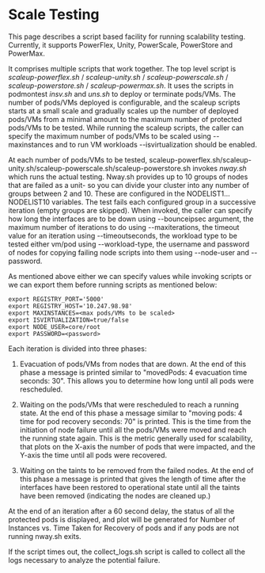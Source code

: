 <!--
 Copyright (c) 2021-2025 Dell Inc., or its subsidiaries. All Rights Reserved.

 Licensed under the Apache License, Version 2.0 (the "License");
 you may not use this file except in compliance with the License.
 You may obtain a copy of the License at

 http://www.apache.org/licenses/LICENSE-2.0

 Unless required by applicable law or agreed to in writing, software
 distributed under the License is distributed on an "AS IS" BASIS,
 WITHOUT WARRANTIES OR CONDITIONS OF ANY KIND, either express or implied.
 See the License for the specific language governing permissions and
 limitations under the License.
-->

# Scale Testing

This page describes a script based facility for running scalability testing. Currently, it supports PowerFlex, Unity, PowerScale, PowerStore and PowerMax.

It comprises multiple scripts that work together. The top level script is _scaleup-powerflex.sh_ / _scaleup-unity.sh_ / _scaleup-powerscale.sh_ / _scaleup-powerstore.sh_ / _scaleup-powermax.sh_.
It uses the scripts in podmontest _insv.sh_ and _uns.sh_ to deploy or terminate pods/VMs.
The number of pods/VMs deployed is configurable, and the scaleup scripts starts at a small scale
and gradually scales up the number of deployed pods/VMs from a minimal amount to the maximum number of protected
pods/VMs to be tested. While running the scaleup scripts, the caller can specify the maximum number of pods/VMs to be scaled using --maxinstances and to run VM workloads --isvirtualization should be enabled.

At each number of pods/VMs to be tested, scaleup-powerflex.sh/scaleup-unity.sh/scaleup-powerscale.sh/scaleup-powerstore.sh invokes _nway.sh_ which runs the actual testing.
Nway.sh provides up to 10 groups of nodes that are failed as a unit- so you can divide your cluster into
any number of groups between 2 and 10. These are configured in the NODELIST1... NODELIST10 variables.
The test fails each configured group in a successive iteration (empty groups are skipped).
When invoked, the caller can specify how long the interfaces are to be down using --bounceipsec argument,
the maximum number of iterations to do using --maxiterations, the timeout value for an iteration using
--timeoutseconds, the workload type to be tested either vm/pod using --workload-type, the username and password of nodes for copying failing node scripts into them using --node-user and --password.

As mentioned above either we can specify values while invoking scripts or we can export them before running scripts as mentioned below:

    export REGISTRY_PORT='5000'
    export REGISTRY_HOST='10.247.98.98'
    export MAXINSTANCES=<max pods/VMs to be scaled>
    export ISVIRTUALIZATION=true/false
    export NODE_USER=core/root
    export PASSWORD=<password>
    
    
Each iteration is divided into three phases:

1. Evacuation of pods/VMs from nodes that are down. At the end of this phase a message is printed similar to
"movedPods: 4  evacuation time seconds:  30". This allows you to determine how long until all pods were rescheduled.

2. Waiting on the pods/VMs that were rescheduled to reach a running state. At the end of this phase a message
similar to "moving pods:  4 time for pod recovery seconds:  70" is printed. This is the time from the initiation of
node failure until all the pods/VMs were moved and reach the running state again. This is the metric generally used
for scalability, that plots on the X-axis the number of pods that were impacted, and the Y-axis the time until all 
pods were recovered.

3. Waiting on the taints to be removed from the failed nodes. At the end of this phase a message is printed
that gives the length of time after the interfaces have been restored to operational state until all the taints
have been removed (indicating the nodes are cleaned up.)

At the end of an iteration after a 60 second delay, the status of all the protected pods is displayed, and plot will be generated for Number of Instances vs. Time Taken for Recovery of pods
and if any pods are not running nway.sh exits.

If the script times out, the collect_logs.sh script is called to collect all the logs necessary to analyze the potential failure.

